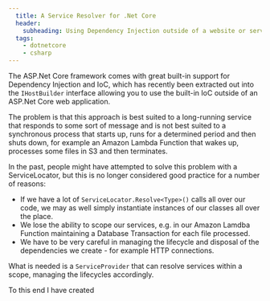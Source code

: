 ```yaml
---
  title: A Service Resolver for .Net Core
  header:
    subheading: Using Dependency Injection outside of a website or service
  tags:
    - dotnetcore
    - csharp
---
```


The ASP.Net Core framework comes with great built-in support for Dependency Injection and IoC, which has recently been extracted out into the `IHostBuilder` interface allowing you to use the built-in IoC outside of an ASP.Net Core web application.

The problem is that this approach is best suited to a long-running service that responds to some sort of message and is not best suited to a synchronous process that starts up, runs for a determined period and then shuts down, for example an Amazon Lambda Function that wakes up, processes some files in S3 and then terminates.

In the past, people might have attempted to solve this problem with a ServiceLocator, but this is no longer considered good practice for a number of reasons:

* If we have a lot of `ServiceLocator.Resolve<Type>()` calls all over our code, we may as well simply instantiate instances of our classes all over the place.
* We lose the ability to scope our services, e.g. in our Amazon Lamdba Function maintaining a Database Transaction for each file processed.
* We have to be very careful in managing the lifecycle and disposal of the dependencies we create - for example HTTP connections.

What is needed is a `ServiceProvider` that can resolve services within a scope, managing the lifecycles accordingly.

To this end I have created
